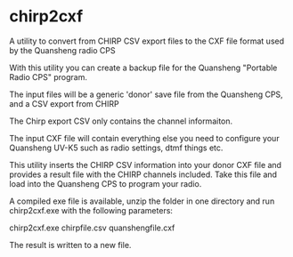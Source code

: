 # chirp2cxf
A utility to convert from CHIRP CSV export files to the CXF file format used by the Quansheng radio CPS

With this utility you can create a backup file for the Quansheng "Portable Radio CPS" program.

The input files will be a generic 'donor' save file from the Quansheng CPS, and a CSV export from CHIRP

The Chirp export CSV only contains the channel informaiton.

The input CXF file will contain everything else you need to configure your Quansheng UV-K5 such as radio settings, dtmf things etc.

This utility inserts the CHIRP CSV information into your donor CXF file and provides a result file with the CHIRP channels included. Take this file and load into the Quansheng CPS to program your radio.

A compiled exe file is available, unzip the folder in one directory and run chirp2cxf.exe with the following parameters:

chirp2cxf.exe chirpfile.csv quanshengfile.cxf

The result is written to a new file.
